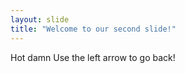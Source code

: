 ```yaml
---
layout: slide
title: "Welcome to our second slide!"
---
```

Hot damn
Use the left arrow to go back!
